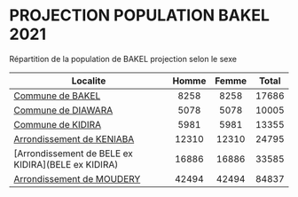 # PROJECTION POPULATION BAKEL 2021
	
Répartition de la population de BAKEL projection selon le sexe
	
| Localite  | Homme | Femme | Total |
| --------- |:-----:|:-----:|:-----:|
| [Commune de BAKEL](BAKEL) | 8258 | 8258 | 17686 |
| [Commune de DIAWARA](DIAWARA) | 5078 | 5078 | 10005 |
| [Commune de KIDIRA](KIDIRA) | 5981 | 5981 | 13355 |
| [Arrondissement de KENIABA](KENIABA) | 12310 | 12310 | 24795 |
| [Arrondissement de BELE ex KIDIRA](BELE ex KIDIRA) | 16886 | 16886 | 33585 |
| [Arrondissement de MOUDERY](MOUDERY) | 42494 | 42494 | 84837 |
